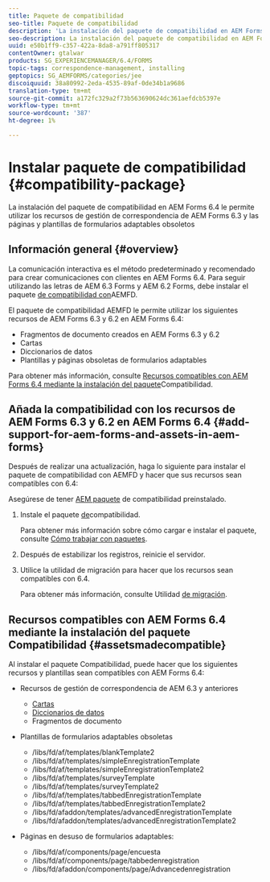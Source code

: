 ```yaml
---
title: Paquete de compatibilidad
seo-title: Paquete de compatibilidad
description: 'La instalación del paquete de compatibilidad en AEM Forms 6.4 le permite utilizar los recursos de gestión de correspondencia de AEM Forms 6.3 y las páginas y plantillas de formularios adaptables obsoletos '
seo-description: La instalación del paquete de compatibilidad en AEM Forms 6.4 le permite utilizar los recursos de gestión de correspondencia de AEM Forms 6.3 y las páginas y plantillas de formularios adaptables obsoletos
uuid: e50b1ff9-c357-422a-8da8-a791ff805317
contentOwner: gtalwar
products: SG_EXPERIENCEMANAGER/6.4/FORMS
topic-tags: correspondence-management, installing
geptopics: SG_AEMFORMS/categories/jee
discoiquuid: 38a80992-2eda-4535-89af-0de34b1a9686
translation-type: tm+mt
source-git-commit: a172fc329a2f73b563690624dc361aefdcb5397e
workflow-type: tm+mt
source-wordcount: '387'
ht-degree: 1%

---
```



# Instalar paquete de compatibilidad {#compatibility-package}

La instalación del paquete de compatibilidad en AEM Forms 6.4 le permite utilizar los recursos de gestión de correspondencia de AEM Forms 6.3 y las páginas y plantillas de formularios adaptables obsoletos

## Información general {#overview}

La comunicación interactiva es el método predeterminado y recomendado para crear comunicaciones con clientes en AEM Forms 6.4. Para seguir utilizando las letras de AEM 6.3 Forms y AEM 6.2 Forms, debe instalar el paquete [de compatibilidad con](https://www.adobeaemcloud.com/content/marketplace/marketplaceProxy.html?packagePath=/content/companies/public/adobe/packages/cq640/fd/AEM-FORMS-6.4-COMPAT)AEMFD.

El paquete de compatibilidad AEMFD le permite utilizar los siguientes recursos de AEM Forms 6.3 y 6.2 en AEM Forms 6.4:

* Fragmentos de documento creados en AEM Forms 6.3 y 6.2
* Cartas
* Diccionarios de datos
* Plantillas y páginas obsoletas de formularios adaptables

Para obtener más información, consulte [Recursos compatibles con AEM Forms 6.4 mediante la instalación del paquete](/help/forms/using/compatibility-package.md#assetsmadecompatible)Compatibilidad.

## Añada la compatibilidad con los recursos de AEM Forms 6.3 y 6.2 en AEM Forms 6.4 {#add-support-for-aem-forms-and-assets-in-aem-forms}

Después de realizar una actualización, haga lo siguiente para instalar el paquete de compatibilidad con AEMFD y hacer que sus recursos sean compatibles con 6.4:

Asegúrese de tener [AEM paquete](/help/sites-deploying/backward-compatibility.md) de compatibilidad preinstalado.

1. Instale el paquete [de](https://www.adobeaemcloud.com/content/marketplace/marketplaceProxy.html?packagePath=/content/companies/public/adobe/packages/cq640/fd/AEM-FORMS-6.4-COMPAT)compatibilidad.

   Para obtener más información sobre cómo cargar e instalar el paquete, consulte [Cómo trabajar con paquetes](/help/sites-administering/package-manager.md).

1. Después de estabilizar los registros, reinicie el servidor.
1. Utilice la utilidad de migración para hacer que los recursos sean compatibles con 6.4.

   Para obtener más información, consulte Utilidad [de migración](/help/forms/using/migration-utility.md).

## Recursos compatibles con AEM Forms 6.4 mediante la instalación del paquete Compatibilidad {#assetsmadecompatible}

Al instalar el paquete Compatibilidad, puede hacer que los siguientes recursos y plantillas sean compatibles con AEM Forms 6.4:

* Recursos de gestión de correspondencia de AEM 6.3 y anteriores

   * [Cartas](/help/forms/using/create-letter.md)
   * [Diccionarios de datos](/help/forms/using/data-dictionary.md)
   * Fragmentos de documento

* Plantillas de formularios adaptables obsoletas

   * /libs/fd/af/templates/blankTemplate2
   * /libs/fd/af/templates/simpleEnregistrationTemplate
   * /libs/fd/af/templates/simpleEnregistrationTemplate2
   * /libs/fd/af/templates/surveyTemplate
   * /libs/fd/af/templates/surveyTemplate2
   * /libs/fd/af/templates/tabbedEnregistrationTemplate
   * /libs/fd/af/templates/tabbedEnregistrationTemplate2
   * /libs/fd/afaddon/templates/advancedEnregistrationTemplate
   * /libs/fd/afaddon/templates/advancedEnregistrationTemplate2

* Páginas en desuso de formularios adaptables:

   * /libs/fd/af/components/page/encuesta
   * /libs/fd/af/components/page/tabbedenregistration
   * /libs/fd/afaddon/components/page/Advancedenregistration

